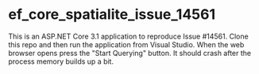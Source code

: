 # ef_core_spatialite_issue_14561

This is an ASP.NET Core 3.1 application to reproduce Issue #14561. Clone this repo and then run the application from Visual Studio. When the web browser opens press the "Start Querying" button. It should crash after the process memory builds up a bit.
